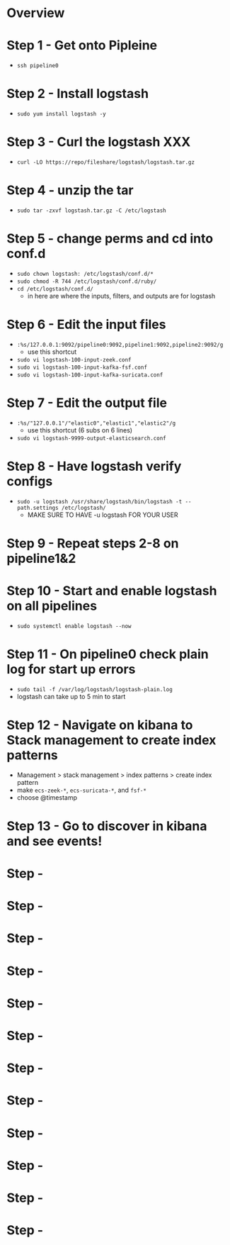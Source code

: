 # Overview

# Step 1 - Get onto Pipleine
- `ssh pipeline0`

# Step 2 - Install logstash
- `sudo yum install logstash -y`


# Step 3 - Curl the logstash XXX
- `curl -LO https://repo/fileshare/logstash/logstash.tar.gz`

# Step 4 - unzip the tar
- `sudo tar -zxvf logstash.tar.gz -C /etc/logstash`

# Step 5 - change perms and cd into conf.d
- `sudo chown logstash: /etc/logstash/conf.d/*`
- `sudo chmod -R 744 /etc/logstash/conf.d/ruby/`
- `cd /etc/logstash/conf.d/`
  - in here are where the inputs, filters, and outputs are for logstash 

# Step 6 - Edit the input files
- `:%s/127.0.0.1:9092/pipeline0:9092,pipeline1:9092,pipeline2:9092/g`
  - use this shortcut
- `sudo vi logstash-100-input-zeek.conf`
- `sudo vi logstash-100-input-kafka-fsf.conf`
- `sudo vi logstash-100-input-kafka-suricata.conf`



# Step 7 - Edit the output file
- `:%s/"127.0.0.1"/"elastic0","elastic1","elastic2"/g`
  - use this shortcut (6 subs on 6 lines)
- `sudo vi logstash-9999-output-elasticsearch.conf`


# Step 8 - Have logstash verify configs
- `sudo -u logstash /usr/share/logstash/bin/logstash -t --path.settings /etc/logstash/`
  - MAKE SURE TO HAVE -u logstash FOR YOUR USER


# Step 9 - Repeat steps 2-8 on pipeline1&2

# Step 10 - Start and enable logstash on all pipelines
- `sudo systemctl enable logstash --now`

# Step 11 - On pipeline0 check plain log for start up errors
- `sudo tail -f /var/log/logstash/logstash-plain.log`
- logstash can take up to 5 min to start

# Step 12 - Navigate on kibana to Stack management to create index patterns
- Management > stack management > index patterns > create index pattern
- make `ecs-zeek-*`, `ecs-suricata-*`, and `fsf-*`
- choose @timestamp 

# Step 13 - Go to discover in kibana and see events!

# Step - 

# Step - 

# Step - 

# Step - 

# Step - 

# Step - 

# Step - 

# Step - 

# Step - 

# Step - 

# Step - 

# Step - 